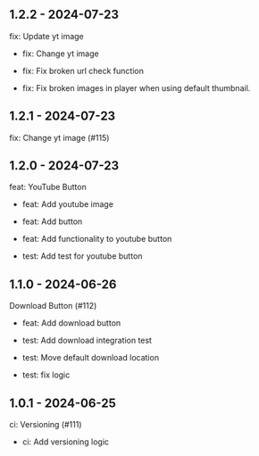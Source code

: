 ## 1.2.2 - 2024-07-23
fix: Update yt image

* fix: Change yt image

* fix: Fix broken url check function

* fix: Fix broken images in player when using default thumbnail.

## 1.2.1 - 2024-07-23
fix: Change yt image (#115)

## 1.2.0 - 2024-07-23
feat: YouTube Button

* feat: Add youtube image

* feat: Add button

* feat: Add functionality to youtube button

* test: Add test for youtube button

## 1.1.0 - 2024-06-26
Download Button (#112)

* feat: Add download button

* test: Add download integration test

* test: Move default download location

* test: fix logic

## 1.0.1 - 2024-06-25
ci: Versioning (#111)

* ci: Add versioning logic

